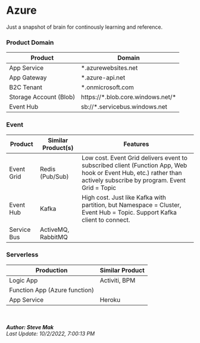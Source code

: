 # Azure

Just a snapshot of brain for continously learning and reference.

### Product Domain
| Product | Domain |
| ------- | ------ |
| App Service | *.azurewebsites.net |
| App Gateway | *.azure-api.net |
| B2C Tenant | *.onmicrosoft.com |
| Storage Account (Blob) | https://\*.blob.core.windows.net/\* |
| Event Hub | sb://*.servicebus.windows.net |

### Event
| Product | Similar Product(s) | Features |
| ------- | --------------- | ---------- |
| Event Grid | Redis (Pub/Sub) | Low cost. Event Grid delivers event to subscribed client (Function App, Web hook or Event Hub, etc.) rather than actively subscribe by program. Event Grid = Topic
| Event Hub | Kafka | High cost. Just like Kafka with partition, but Namespace = Cluster, Event Hub = Topic. Support Kafka client to connect.
| Service Bus | ActiveMQ, RabbitMQ | |

### Serverless
| Production | Similar Product |
| ---------- | --------------- |
| Logic App | Activiti, BPM |
| Function App (Azure function) | |
| App Service | Heroku |

<br /><br />
**_Author: Steve Mak_**<br />
_Last Update: 10/2/2022, 7:00:13 PM_